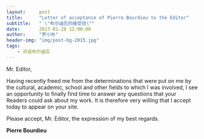 ```yaml
---
layout:     post
title:      "Letter of acceptance of Pierre Bourdieu to the Editor"
subtitle:   " \"布尔迪厄的接受信\""
date:       2017-01-28 12:00:00
author:     "罗小布"
header-img: "img/post-bg-2015.jpg"
tags:
    - 对话布尔迪厄
---
```


Mr. Editor, 

Having recently freed me from the determinations that were put on me by the cultural, academic, school and other fields to which I was involved, I see an opportunity to finally find time to answer any questions that your Readers could ask about my work. It is therefore very willing that I accept today to appear on your site. 

Please accept, Mr. Editor, the expression of my best regards. 

**Pierre Bourdieu**
